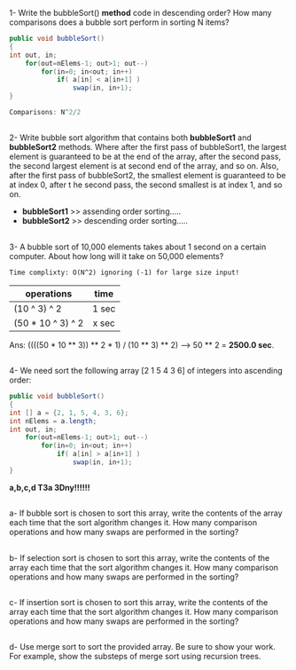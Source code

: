 
1- Write the bubbleSort() **method** code in descending
order? How many comparisons does a bubble sort
perform in sorting N items?
```java
public void bubbleSort()
{
int out, in;
    for(out=nElems-1; out>1; out--)
        for(in=0; in<out; in++)
            if( a[in] < a[in+1] )
                swap(in, in+1);
}

Comparisons: N^2/2
```
## 

2- Write bubble sort algorithm that contains both
**bubbleSort1** and **bubbleSort2** methods. Where after the
first pass of bubbleSort1, the largest element is
guaranteed to be at the end of the array, after the second
pass, the second largest element is at second end of the
array, and so on. Also, after the first pass of
bubbleSort2, the smallest element is guaranteed to be at
index 0, after t he second pass, the second smallest is at
index 1, and so on.


- **bubbleSort1** >> assending order sorting.....
- **bubbleSort2** >> descending order sorting.....

##

3- A bubble sort of 10,000 elements takes about 1 second
on a certain computer. About how long will it take on
50,000 elements?


`Time complixty: O(N^2) ignoring (-1) for large size input!`

|    operations   | time|
|-----------------|:---:|
|(10 ^ 3) ^ 2     |1 sec|
|(50 * 10 ^ 3) ^ 2|x sec|

Ans: ((((50 * 10 ** 3)) ** 2 * 1) / (10 ** 3) ** 2) --> 50 ** 2 = **2500.0 sec**.

## 

4- We need sort the following array [2 1 5 4 3 6] of integers
into ascending order:

```java
public void bubbleSort()
{
int [] a = {2, 1, 5, 4, 3, 6};
int nElems = a.length;
int out, in;
    for(out=nElems-1; out>1; out--)
        for(in=0; in<out; in++)
            if( a[in] > a[in+1] )
                swap(in, in+1);
}
```

**a,b,c,d T3a 3Dny!!!!!!**

##

a- If bubble sort is chosen to sort this array, write the
contents of the array each time that the sort algorithm
changes it. How many comparison operations and how
many swaps are performed in the sorting?

##

b- If selection sort is chosen to sort this array, write the
contents of the array each time that the sort algorithm
changes it. How many comparison operations and how
many swaps are performed in the sorting?

##

c- If insertion sort is chosen to sort this array, write the
contents of the array each time that the sort algorithm
changes it. How many comparison operations and how
many swaps are performed in the sorting?

##


d- Use merge sort to sort the provided array. Be sure to
show your work. For example, show the substeps of merge sort using recursion trees.
